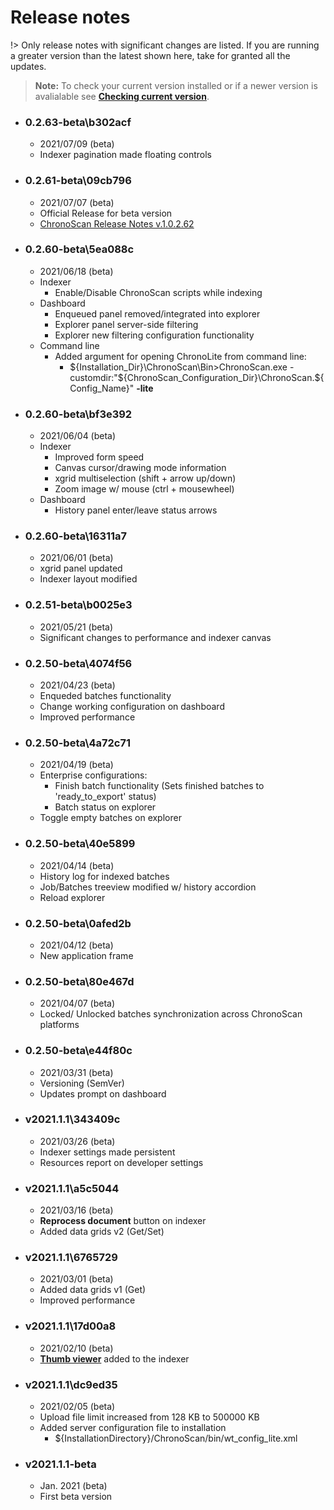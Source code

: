 
# Release notes

!> Only release notes with significant changes are listed. If you are running a greater version than the latest shown here, take for granted all the updates.

> **Note:** To check your current version installed or if a newer version is avalialable see [**Checking current version**](./documentation/checking-current-version).


* ### 0.2.63-beta\b302acf
    * 2021/07/09 (beta)
    * Indexer pagination made floating controls

* ### 0.2.61-beta\09cb796
    * 2021/07/07 (beta)
    * Official Release for beta version
    * [ChronoScan Release Notes v.1.0.2.62](https://chronoscan.org/features_whats-new.asp)

* ### 0.2.60-beta\5ea088c
    * 2021/06/18 (beta)
    * Indexer
        * Enable/Disable ChronoScan scripts while indexing
    * Dashboard
        * Enqueued panel removed/integrated into explorer
        * Explorer panel server-side filtering
        * Explorer new filtering configuration functionality
    * Command line
        * Added argument for opening ChronoLite from command line:  
            * ${Installation_Dir}\ChronoScan\Bin>ChronoScan.exe -customdir:"${ChronoScan_Configuration_Dir}\ChronoScan.${Config_Name}" **-lite** 

* ### 0.2.60-beta\bf3e392
    * 2021/06/04 (beta)
    * Indexer
        * Improved form speed
        * Canvas cursor/drawing mode information
        * xgrid multiselection (shift + arrow up/down)
        * Zoom image w/ mouse (ctrl + mousewheel)
    * Dashboard
        * History panel enter/leave status arrows

* ### 0.2.60-beta\16311a7
    * 2021/06/01 (beta)
    * xgrid panel updated
    * Indexer layout modified

* ### 0.2.51-beta\b0025e3
    * 2021/05/21 (beta)
    * Significant changes to performance and indexer canvas

* ### 0.2.50-beta\4074f56
    * 2021/04/23 (beta)
    * Enqueded batches functionality
    * Change working configuration on dashboard
    * Improved performance

* ### 0.2.50-beta\4a72c71
    * 2021/04/19 (beta)
    * Enterprise configurations: 
        * Finish batch functionality (Sets finished batches to 'ready_to_export' status)
        * Batch status on explorer
    * Toggle empty batches on explorer

* ### 0.2.50-beta\40e5899
    * 2021/04/14 (beta)
    * History log for indexed batches
    * Job/Batches treeview modified w/ history accordion
    * Reload explorer

* ### 0.2.50-beta\0afed2b
    * 2021/04/12 (beta)
    * New application frame

* ### 0.2.50-beta\80e467d
    * 2021/04/07 (beta)
    * <i class="mdi mdi-lock"></i> Locked/ Unlocked batches synchronization across ChronoScan platforms

* ### 0.2.50-beta\e44f80c
    * 2021/03/31 (beta)
    * Versioning (SemVer)
    * Updates prompt on dashboard

* ### v2021.1.1\343409c
    * 2021/03/26 (beta)
    * Indexer settings made persistent
    * Resources report on developer settings

* ### v2021.1.1\a5c5044
    * 2021/03/16 (beta)
    * <i class="mdi mdi-flash"></i> **Reprocess document** button on indexer
    * <i class="mdi mdi-grid"></i> Added data grids v2 (Get/Set)

* ### v2021.1.1\6765729
    * 2021/03/01 (beta)
    * <i class="mdi mdi-grid"></i> Added data grids v1 (Get) 
    * Improved performance

* ### v2021.1.1\17d00a8
    * 2021/02/10 (beta)
    * <i class="mdi mdi-image-multiple-outline"></i> [**Thumb viewer**](./documentation/chronolite/indexer/thumb-viewer/index) added to the indexer

* ### v2021.1.1\dc9ed35
    * 2021/02/05 (beta)
    * Upload file limit increased from 128 KB to 500000 KB
    * Added server configuration file to installation
        * ${InstallationDirectory}/ChronoScan/bin/wt_config_lite.xml

* ### v2021.1.1-beta
    * Jan. 2021 (beta)  
    * First beta version